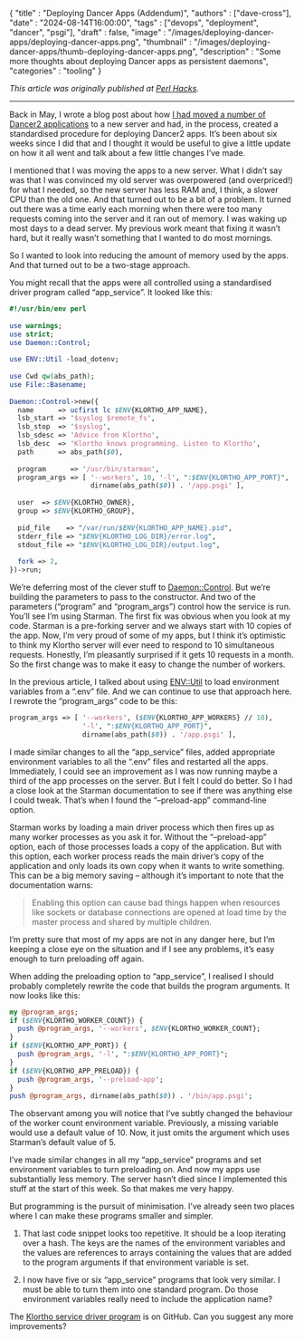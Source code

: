   {
    "title"       : "Deploying Dancer Apps (Addendum)",
    "authors"     : ["dave-cross"],
    "date"        : "2024-08-14T16:00:00",
    "tags"        : ["devops", "deployment", "dancer", "psgi"],
    "draft"       : false,
    "image"       : "/images/deploying-dancer-apps/deploying-dancer-apps.png",
    "thumbnail"   : "/images/deploying-dancer-apps/thumb-deploying-dancer-apps.png",
    "description" : "Some more thoughts about deploying Dancer apps as persistent daemons",
    "categories"  : "tooling"
  }

*This article was originally published at
[Perl Hacks](https://perlhacks.com/2024/08/deploying-dancer-apps-addendum/).*

---

Back in May, I wrote a blog post about how [I had moved a number of Dancer2
applications](https://www.perl.com/article/deploying-dancer-apps/) to a new
server and had, in the process, created a standardised procedure for
deploying Dancer2 apps. It’s been about six weeks since I did that and I
thought it would be useful to give a little update on how it all went and
talk about a few little changes I’ve made.

I mentioned that I was moving the apps to a new server. What I didn’t say was
that I was convinced my old server was overpowered (and overpriced!) for what
I needed, so the new server has less RAM and, I think, a slower CPU than the
old one. And that turned out to be a bit of a problem. It turned out there
was a time early each morning when there were too many requests coming into
the server and it ran out of memory. I was waking up most days to a dead
server. My previous work meant that fixing it wasn’t hard, but it really
wasn’t something that I wanted to do most mornings.

So I wanted to look into reducing the amount of memory used by the apps. And
that turned out to be a two-stage approach.

You might recall that the apps were all controlled using a standardised
driver program called “app_service”. It looked like this:

```perl
#!/usr/bin/env perl
 
use warnings;
use strict;
use Daemon::Control;
 
use ENV::Util -load_dotenv;
 
use Cwd qw(abs_path);
use File::Basename;
 
Daemon::Control->new({
  name      => ucfirst lc $ENV{KLORTHO_APP_NAME},
  lsb_start => '$syslog $remote_fs',
  lsb_stop  => '$syslog',
  lsb_sdesc => 'Advice from Klortho',
  lsb_desc  => 'Klortho knows programming. Listen to Klortho',
  path      => abs_path($0),
 
  program      => '/usr/bin/starman',
  program_args => [ '--workers', 10, '-l', ":$ENV{KLORTHO_APP_PORT}",
                    dirname(abs_path($0)) . '/app.psgi' ],
 
  user  => $ENV{KLORTHO_OWNER},
  group => $ENV{KLORTHO_GROUP},
 
  pid_file    => "/var/run/$ENV{KLORTHO_APP_NAME}.pid",
  stderr_file => "$ENV{KLORTHO_LOG_DIR}/error.log",
  stdout_file => "$ENV{KLORTHO_LOG_DIR}/output.log",
 
  fork => 2,
})->run;
```

We’re deferring most of the clever stuff to
[Daemon::Control](https://metacpan.org/pod/Daemon::Control). But we’re
building the parameters to pass to the constructor. And two of the parameters
(“program” and “program_args”) control how the service is run. You’ll see
I’m using Starman. The first fix was obvious when you look at my code.
Starman is a pre-forking server and we always start with 10 copies of the
app. Now, I’m very proud of some of my apps, but I think it’s optimistic
to think my Klortho server will ever need to respond to 10 simultaneous
requests. Honestly, I’m pleasantly surprised if it gets 10 requests in a
month. So the first change was to make it easy to change the number of
workers.

In the previous article, I talked about using
[ENV::Util](https://metacpan.org/pod/ENV::Util) to load environment variables
from a “.env” file. And we can continue to use that approach here. I
rewrote the “program_args” code to be this:

```perl
program_args => [ '--workers', ($ENV{KLORTHO_APP_WORKERS} // 10),
                  '-l', ":$ENV{KLORTHO_APP_PORT}",
                  dirname(abs_path($0)) . '/app.psgi' ],
```

I made similar changes to all the “app_service” files, added appropriate
environment variables to all the “.env” files and restarted all the
apps. Immediately, I could see an improvement as I was now running maybe
a third of the app processes on the server. But I felt I could do better.
So I had a close look at the Starman documentation to see if there was
anything else I could tweak. That’s when I found the “–preload-app”
command-line option.

Starman works by loading a main driver process which then fires up as many
worker processes as you ask it for. Without the “–preload-app” option,
each of those processes loads a copy of the application. But with this
option, each worker process reads the main driver’s copy of the
application and only loads its own copy when it wants to write something.
This can be a big memory saving – although it’s important to note that the
documentation warns:

> Enabling this option can cause bad things happen when resources like sockets
> or database connections are opened at load time by the master process and
> shared by multiple children.

I’m pretty sure that most of my apps are not in any danger here, but I’m
keeping a close eye on the situation and if I see any problems, it’s easy
enough to turn preloading off again.

When adding the preloading option to “app_service”, I realised I should
probably completely rewrite the code that builds the program arguments. It
now looks like this:

```perl
my @program_args;
if ($ENV{KLORTHO_WORKER_COUNT}) {
  push @program_args, '--workers', $ENV{KLORTHO_WORKER_COUNT};
}
if ($ENV{KLORTHO_APP_PORT}) {
  push @program_args, '-l', ":$ENV{KLORTHO_APP_PORT}";
}
if ($ENV{KLORTHO_APP_PRELOAD}) {
  push @program_args, '--preload-app';
}
push @program_args, dirname(abs_path($0)) . '/bin/app.psgi';
```

The observant among you will notice that I’ve subtly changed the behaviour
of the worker count environment variable. Previously, a missing variable
would use a default value of 10. Now, it just omits the argument which
uses Starman’s default value of 5.

I’ve made similar changes in all my “app_service” programs and set
environment variables to turn preloading on. And now my apps use
substantially less memory. The server hasn’t died since I implemented this
stuff at the start of this week. So that makes me very happy.

But programming is the pursuit of minimisation. I’ve already seen two places
where I can make these programs smaller and simpler.

1. That last code snippet looks too repetitive. It should be a loop 
   iterating over a hash. The keys are the names of the environment variables 
   and the values are references to arrays containing the values that are added to the 
   program arguments if that environment variable is set.

1. I now have five or six “app_service” programs that look very similar.
   I must be able to turn them into one standard program. Do those environment
   variables really need to include the application name?

The [Klortho service driver program](https://github.com/davorg/klortho/blob/master/app_service)
is on GitHub. Can you suggest any more improvements?

